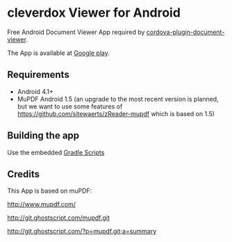 cleverdox Viewer for Android
============================

Free Android Document Viewer App required by [cordova-plugin-document-viewer](https://github.com/sitewaerts/cordova-plugin-document-viewer).

The App is available at [Google play](https://play.google.com/store/apps/details?id=de.sitewaerts.cleverdox.viewer).

## Requirements ##

* Android 4.1+
* MuPDF Android 1.5 (an upgrade to the most recent version is planned, but we want to use some features of https://github.com/sitewaerts/zReader-mupdf which is based on 1.5)

## Building the app ##

Use the embedded [Gradle Scripts](./buildscripts/)


## Credits ##

This App is based on muPDF:

http://www.mupdf.com/

http://git.ghostscript.com/mupdf.git
                                                  
http://git.ghostscript.com/?p=mupdf.git;a=summary

